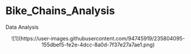 # Bike_Chains_Analysis
Data Analysis
<p align="center">
    ![1](https://user-images.githubusercontent.com/94745919/235804095-155dbef5-fe2e-4dcc-8a0d-7f37e27a7ae1.png)
</p>
